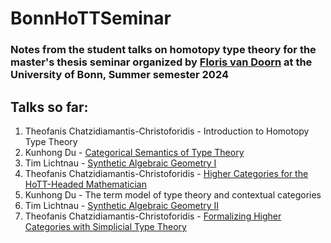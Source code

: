 # BonnHoTTSeminar

### Notes from the student talks on homotopy type theory for the master's thesis seminar organized by [Floris van Doorn](https://florisvandoorn.com/) at the University of Bonn, Summer semester 2024

## Talks so far:
1. Theofanis Chatzidiamantis-Christoforidis - Introduction to Homotopy Type Theory
2. Kunhong Du - [Categorical Semantics of Type Theory](https://github.com/thchatzidiamantis/BonnHoTTSeminar/blob/main/Talk%202/main.pdf)
3. Tim Lichtnau - [Synthetic Algebraic Geometry I](https://github.com/thchatzidiamantis/BonnHoTTSeminar/blob/main/Talk%203/Synthetic%20Algebraic%20Geometry.pdf)
4. Theofanis Chatzidiamantis-Christoforidis - [Higher Categories for the HoTT-Headed Mathematician](https://github.com/thchatzidiamantis/BonnHoTTSeminar/blob/main/Talk%204/Talk4.pdf)
5. Kunhong Du - The term model of type theory and contextual categories
6. Tim Lichtnau - [Synthetic Algebraic Geometry II](https://github.com/thchatzidiamantis/BonnHoTTSeminar/blob/main/Talk%205/SAG_Part2.pdf)
7. Theofanis Chatzidiamantis-Christoforidis - [Formalizing Higher Categories with Simplicial Type Theory](https://github.com/thchatzidiamantis/BonnHoTTSeminar/blob/main/Talk%204/Talk4.pdf)
